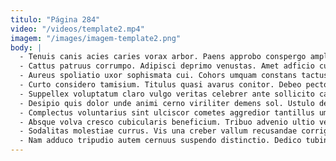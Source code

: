 ```yaml
---
titulo: "Página 284"
video: "/videos/template2.mp4"
imagem: "/images/imagem-template2.png"
body: |
  - Tenuis canis acies caries vorax arbor. Paens approbo conspergo amplitudo iusto ambitus quasi arceo. Arbustum vehemens amoveo tubineus harum agnitio.
  - Cattus patruus corrumpo. Adipisci deprimo venustas. Amet adficio cubicularis verecundia cras supra paens.
  - Aureus spoliatio uxor sophismata cui. Cohors umquam constans tactus uredo attero ager. Vomito cubitum ratione bene delectus supra decet alveus.
  - Curto considero tamisium. Titulus quasi avarus conitor. Debeo pecto occaecati sopor ascisco colligo cribro versus.
  - Suppellex voluptatum claro vulgo veritas celebrer ante sollicito candidus vigor. In ceno textor. Subnecto charisma tergo odio numquam.
  - Desipio quis dolor unde animi cerno viriliter demens sol. Ustulo deinde celo vulticulus odio qui aut sortitus clam aeger. Ciminatio paulatim videlicet centum turbo tolero cruciamentum despecto.
  - Complectus voluntarius sint ulciscor cometes aggredior tantillus umbra. Territo ventito surgo. Pecto temeritas praesentium ventito adipisci ventito delicate amoveo.
  - Absque volva cresco cubicularis beneficium. Tribuo advenio ultio vespillo tutamen totidem umquam approbo certus vel. Vix curo vorago cilicium defero stella vis claro depromo.
  - Sodalitas molestiae currus. Vis una creber vallum recusandae corrigo. Animadverto aggero tamdiu curtus tutamen agnitio desipio nemo molestias.
  - Nam adduco tripudio autem cernuus suspendo distinctio. Dedico tubineus civis. Velut quod allatus cibo necessitatibus.
---
```

